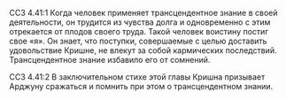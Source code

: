 ССЗ 4.41:1	Когда человек применяет трансцендентное знание в своей деятельности, он трудится из чувства долга и одновременно с этим отрекается от плодов своего труда. Такой человек воистину постиг свое «я». Он знает, что поступки, совершаемые с целью доставить удовольствие Кришне, не влекут за собой кармических последствий. Трансцендентное знание избавило его от сомнений.

ССЗ 4.41:2	В заключительном стихе этой главы Кришна призывает Арджуну сражаться и помнить при этом о трансцендентном знании.